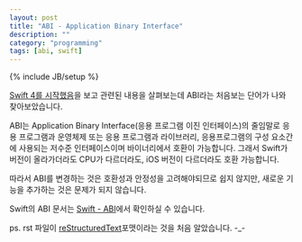 ```yaml
---
layout: post
title: "ABI - Application Binary Interface"
description: ""
category: "programming"
tags: [abi, swift]
---
```

{% include JB/setup %}

[Swift 4를 시작했음](https://lists.swift.org/pipermail/swift-evolution/Week-of-Mon-20160725/025676.html)을 보고 관련된 내용을 살펴보는데 ABI라는 처음보는 단어가 나와 찾아보았습니다.

ABI는 Application Binary Interface(응용 프로그램 이진 인터페이스)의 줄임말로 응용 프로그램과 운영체제 또는 응용 프로그램과 라이브러리, 응용프로그램의 구성 요소간에 사용되는 저수준 인터페이스이며 바이너리에서 호환이 가능합니다. 그래서 Swift가 버전이 올라가더라도 CPU가 다르더라도, iOS 버전이 다르더라도 호환 가능합니다. 

따라서 ABI를 변경하는 것은 호환성과 안정성을 고려해야되므로 쉽지 않지만, 새로운 기능을 추가하는 것은 문제가 되지 않습니다.

Swift의 ABI 문서는 [Swift - ABI](https://github.com/apple/swift/blob/master/docs/ABI.rst)에서 확인하실 수 있습니다.

ps. rst 파일이 [reStructuredText](https://en.wikipedia.org/wiki/ReStructuredText)포맷이라는 것을 처음 알았습니다. -_-